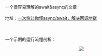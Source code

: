 
一个很容易理解的await&async的文章 <br/> <br/>
地址：<a href="https://juejin.im/post/5b1ffff96fb9a01e345ba704" target="_blank">一次性让你懂async/await，解决回调地狱</a>
<br/> <br/><br/> <br/>
一个示例的运行流程剖析：<br/>
<p align="center">
    <img src="https://github.com/yuminjustin/jfaver/blob/master/2018/aynsc/syt.jpeg">
</p>
